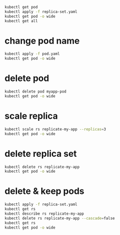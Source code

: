 ```sh
kubectl get pod
kubectl apply -f replica-set.yaml
kubectl get pod -o wide
kubectl get all
```
# change pod name
```sh
kubectl apply -f pod.yaml
kubectl get pod -o wide
```

# delete pod
```sh
kubectl delete pod myapp-pod
kubectl get pod -o wide
```
# scale replica
```sh
kubectl scale rs replicate-my-app --replicas=3
kubectl get pod -o wide
```
# delete replica set
```sh
kubectl delete rs replicate-my-app
kubectl get pod -o wide
```
# delete & keep pods
```sh
kubectl apply -f replica-set.yaml
kubectl get rs
kubectl describe rs replicate-my-app
kubectl delete rs replicate-my-app --cascade=false
kubectl get rs
kubectl get pod -o wide
```
